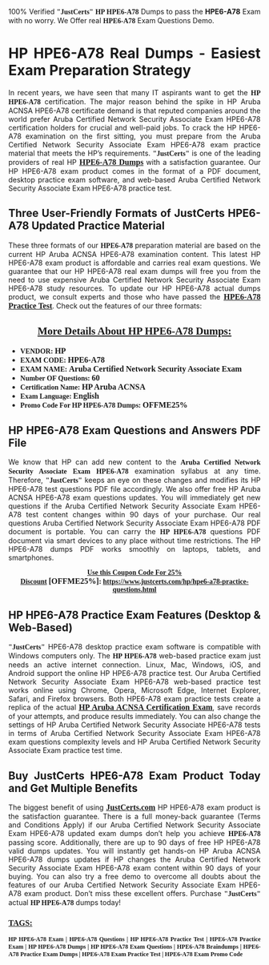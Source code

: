 <p style="text-align: justify;">100% Verified <span style="font-size:14px;"><span style="font-family:Georgia,serif;"><strong>"JustCerts"</strong></span></span> <span style="font-family:Georgia,serif;"><strong>HP HPE6-A78</strong></span> Dumps to pass the <strong>HPE6-A78</strong> Exam with no worry. We Offer real <span style="font-family:Georgia,serif;"><strong>HPE6-A78</strong></span> Exam Questions Demo.</p>

<h1 style="text-align: justify;"><strong>HP HPE6-A78 Real Dumps - Easiest Exam Preparation Strategy</strong></h1>

<p style="text-align: justify;">In recent years, we have seen that many IT aspirants want to get the <span style="font-family:Georgia,serif;"><strong>HP HPE6-A78</strong></span> certification. The major reason behind the spike in HP Aruba ACNSA HPE6-A78 certificate demand is that reputed companies around the world prefer Aruba Certified Network Security Associate Exam HPE6-A78 certification holders for crucial and well-paid jobs. To crack the HP HPE6-A78 examination on the first sitting, you must prepare from the Aruba Certified Network Security Associate Exam HPE6-A78 exam practice material that meets the HP’s requirements. <span style="font-size:14px;"><span style="font-family:Georgia,serif;"><strong>"JustCerts"</strong></span></span> is one of the leading providers of real HP <a href="https://www.justcerts.com/hp/hpe6-a78-practice-questions.html"><span style="font-size:16px;"><u><span style="font-family:Georgia,serif;"><strong>HPE6-A78 Dumps</strong></span></u></span></a> with a satisfaction guarantee. Our HP HPE6-A78 exam product comes in the format of a PDF document, desktop practice exam software, and web-based Aruba Certified Network Security Associate Exam HPE6-A78 practice test.</p>

<h2 style="text-align: justify;"><strong>Three User-Friendly Formats of JustCerts HPE6-A78 Updated Practice Material</strong></h2>

<p style="text-align: justify;">These three formats of our <span style="font-family:Georgia,serif;"><strong>HPE6-A78 </strong></span> preparation material are based on the current HP Aruba ACNSA HPE6-A78 examination content. This latest HP HPE6-A78 exam product is affordable and carries real exam questions. We guarantee that our HP HPE6-A78 real exam dumps will free you from the need to use expensive Aruba Certified Network Security Associate Exam HPE6-A78 study resources. To update our HP HPE6-A78 actual dumps product, we consult experts and those who have passed the <a href="https://www.justcerts.com/hp/hpe6-a78-practice-questions.html"><u><span style="font-size:16px;"><span style="font-family:Georgia,serif;"><strong>HPE6-A78 Practice Test</strong></span></span></u></a>. Check out the features of our three formats:</p>

<h2 style="text-align: center;"><u><strong><span style="font-family:Georgia,serif;">More Details About HP HPE6-A78 Dumps:</span></strong></u></h2>

<ul>
	<li style="text-align: justify;"><span style="font-size:14px;"><span style="font-family:Georgia,serif;"><strong>VENDOR: </strong></span></span><span style="font-size:16px;"><span style="font-family:Georgia,serif;"><strong>HP</strong></span></span></li>
	<li style="text-align: justify;"><span style="font-size:14px;"><span style="font-family:Georgia,serif;"><strong>EXAM CODE: </strong></span></span><span style="font-size:16px;"><span style="font-family:Georgia,serif;"><strong>HPE6-A78</strong></span></span></li>
	<li style="text-align: justify;"><span style="font-size:14px;"><span style="font-family:Georgia,serif;"><strong>EXAM NAME: </strong></span></span><span style="font-size:16px;"><span style="font-family:Georgia,serif;"><strong>Aruba Certified Network Security Associate Exam</strong></span></span></li>
	<li style="text-align: justify;"><span style="font-size:14px;"><span style="font-family:Georgia,serif;"><strong>Number OF Questions: </strong></span></span><span style="font-size:16px;"><span style="font-family:Georgia,serif;"><strong>60</strong></span></span></li>
	<li style="text-align: justify;"><span style="font-size:14px;"><span style="font-family:Georgia,serif;"><strong>Certification Name: </strong></span></span><span style="font-size:16px;"><span style="font-family:Georgia,serif;"><strong>HP Aruba ACNSA</strong></span></span></li>
	<li style="text-align: justify;"><span style="font-size:14px;"><span style="font-family:Georgia,serif;"><strong>Exam Language: </strong></span></span><span style="font-size:16px;"><span style="font-family:Georgia,serif;"><strong>English</strong></span></span></li>
	<li style="text-align: justify;"><span style="font-size:14px;"><span style="font-family:Georgia,serif;"><strong>Promo Code For HP HPE6-A78 Dumps: </strong></span></span><span style="font-size:16px;"><span style="font-family:Georgia,serif;"><strong>OFFME25%</strong></span></span></li>
</ul>

<h2 style="text-align: justify;"><strong>HP HPE6-A78 Exam Questions and Answers PDF File</strong></h2>

<p style="text-align: justify;">We know that HP can add new content to the <span style="font-family:Georgia,serif;"><strong>Aruba Certified Network Security Associate Exam HPE6-A78</strong></span> examination syllabus at any time. Therefore, <span style="font-size:14px;"><span style="font-family:Georgia,serif;"><strong>"JustCerts"</strong></span></span> keeps an eye on these changes and modifies its HP HPE6-A78 test questions PDF file accordingly. We also offer free HP Aruba ACNSA HPE6-A78 exam questions updates. You will immediately get new questions if the Aruba Certified Network Security Associate Exam HPE6-A78 test content changes within 90 days of your purchase. Our real questions Aruba Certified Network Security Associate Exam HPE6-A78 PDF document is portable. You can carry the <span style="font-family:Georgia,serif;"><strong>HP HPE6-A78</strong></span> questions PDF document via smart devices to any place without time restrictions. The HP HPE6-A78 dumps PDF works smoothly on laptops, tablets, and smartphones.</p>

<p style="text-align: center;"><span style="font-size:14px;"><span style="font-family:Georgia,serif;"><strong><u>Use this Coupon Code For 25% Discount</u> </strong></span></span><span style="font-size:16px;"><span style="font-family:Georgia,serif;"><strong>[OFFME25%]</strong></span></span><span style="font-size:14px;"><span style="font-family:Georgia,serif;"><strong>: <u><a href="https://www.justcerts.com/hp/hpe6-a78-practice-questions.html">https://www.justcerts.com/hp/hpe6-a78-practice-questions.html</a></u></strong></span></span></p>

<h2 style="text-align: justify;"><strong>HP HPE6-A78 Practice Exam Features (Desktop & Web-Based)</strong></h2>

<p style="text-align: justify;"><span style="font-size:14px;"><span style="font-family:Georgia,serif;"><strong>"JustCerts"</strong></span></span> HPE6-A78 desktop practice exam software is compatible with Windows computers only. The <span style="font-family:Georgia,serif;"><strong>HP HPE6-A78</strong></span> web-based practice exam just needs an active internet connection. Linux, Mac, Windows, iOS, and Android support the online HP HPE6-A78 practice test. Our Aruba Certified Network Security Associate Exam HPE6-A78 web-based practice test works online using Chrome, Opera, Microsoft Edge, Internet Explorer, Safari, and Firefox browsers. Both HPE6-A78 exam practice tests create a replica of the actual <u><a href="https://www.justcerts.com/hp/hp-aruba-certification-exams.html"><span style="font-size:16px;"><span style="font-family:Georgia,serif;"><strong>HP Aruba ACNSA Certification Exam</strong></span></span></a></u>, save records of your attempts, and produce results immediately. You can also change the settings of HP Aruba Certified Network Security Associate HPE6-A78 tests in terms of Aruba Certified Network Security Associate Exam HPE6-A78 exam questions complexity levels and HP Aruba Certified Network Security Associate Exam practice test time.</p>

<h2 style="text-align: justify;"><strong>Buy JustCerts HPE6-A78 Exam Product Today and Get Multiple Benefits</strong></h2>

<p style="text-align: justify;">The biggest benefit of using <a href="https://www.justcerts.com/"><u><span style="font-size:16px;"><span style="font-family:Georgia,serif;"><strong>JustCerts.com</strong></span></span></u></a> HP HPE6-A78 exam product is the satisfaction guarantee. There is a full money-back guarantee (Terms and Conditions Apply) if our Aruba Certified Network Security Associate Exam HPE6-A78 updated exam dumps don’t help you achieve <span style="font-family:Georgia,serif;"><strong>HPE6-A78 </strong></span> passing score. Additionally, there are up to 90 days of free HP HPE6-A78 valid dumps updates. You will instantly get hands-on HP Aruba ACNSA HPE6-A78 dumps updates if HP changes the Aruba Certified Network Security Associate Exam HPE6-A78 exam content within 90 days of your buying. You can also try a free demo to overcome all doubts about the features of our Aruba Certified Network Security Associate Exam HPE6-A78 exam product. Don’t miss these excellent offers. Purchase <span style="font-size:14px;"><span style="font-family:Georgia,serif;"><strong>"JustCerts"</strong></span></span> actual <span style="font-family:Georgia,serif;"><strong>HP HPE6-A78</strong></span> dumps today!</p>

<h3 style="text-align: justify;"><u><span style="font-size:16px;"><span style="font-family:Georgia,serif;"><strong>TAGS:</strong></span></span></u></h3>

<p style="text-align: justify;"><span style="font-size:12px;"><span style="font-family:Georgia,serif;"><strong>HP HPE6-A78 Exam | HPE6-A78 Questions | HP HPE6-A78 Practice Test | HPE6-A78 Practice Exam | HP HPE6-A78 Dumps | HP HPE6-A78 Exam Questions | HPE6-A78 Braindumps | HPE6-A78 Practice Exam Dumps | HPE6-A78 Exam Practice Test | HPE6-A78 Exam Promo Code </strong></span></span></p>
